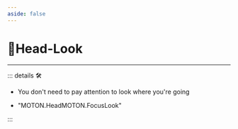 ```yaml
---
aside: false
---
```

# 🔷Head-Look

---

<!-- =================================================== -->
<!-- =================================================== -->
<!-- =================================================== -->
<!-- =================================================== -->
<!-- =================================================== -->
::: details 🛠

- You don't need to pay attention to look where you're going

- "MOTON.HeadMOTON.FocusLook"

:::
